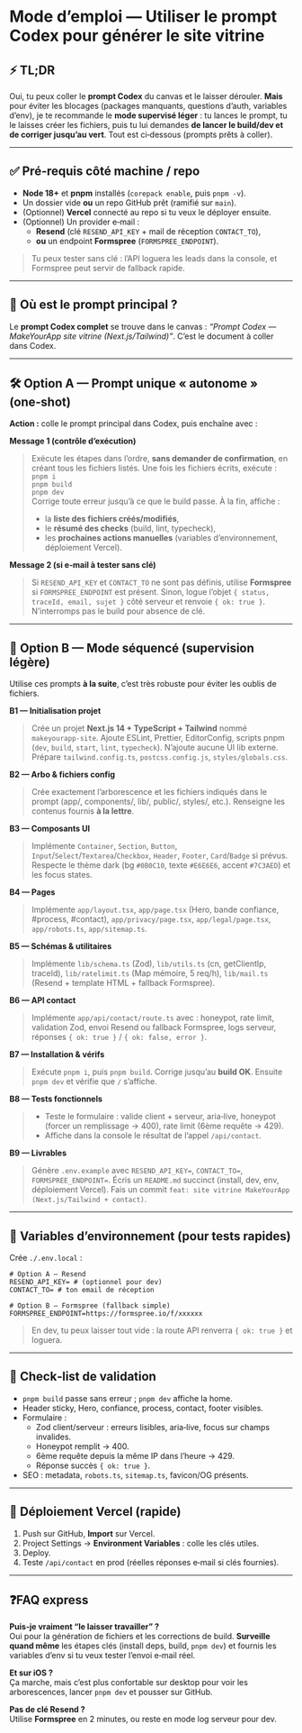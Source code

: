 # Mode d’emploi — Utiliser le prompt Codex pour générer le site vitrine

## ⚡ TL;DR
Oui, tu peux coller le **prompt Codex** du canvas et le laisser dérouler. **Mais** pour éviter les blocages (packages manquants, questions d’auth, variables d’env), je te recommande le **mode supervisé léger** : tu lances le prompt, tu le laisses créer les fichiers, puis tu lui demandes **de lancer le build/dev et de corriger jusqu’au vert**. Tout est ci‑dessous (prompts prêts à coller).

---
## ✅ Pré‑requis côté machine / repo
- **Node 18+** et **pnpm** installés (`corepack enable`, puis `pnpm -v`).
- Un dossier vide **ou** un repo GitHub prêt (ramifié sur `main`).
- (Optionnel) **Vercel** connecté au repo si tu veux le déployer ensuite.
- (Optionnel) Un provider e‑mail :
  - **Resend** (clé `RESEND_API_KEY` + mail de réception `CONTACT_TO`),
  - **ou** un endpoint **Formspree** (`FORMSPREE_ENDPOINT`).

> Tu peux tester sans clé : l’API loguera les leads dans la console, et Formspree peut servir de fallback rapide.

---
## 🧰 Où est le prompt principal ?
Le **prompt Codex complet** se trouve dans le canvas : *“Prompt Codex — MakeYourApp site vitrine (Next.js/Tailwind)”*. C’est le document à coller dans Codex.

---
## 🛠️ Option A — Prompt unique « autonome » (one‑shot)
**Action :** colle le prompt principal dans Codex, puis enchaîne avec :

**Message 1 (contrôle d’exécution)**
> Exécute les étapes dans l’ordre, **sans demander de confirmation**, en créant tous les fichiers listés. Une fois les fichiers écrits, exécute :  
> `pnpm i`  
> `pnpm build`  
> `pnpm dev`  
> Corrige toute erreur jusqu’à ce que le build passe. À la fin, affiche :
> - la **liste des fichiers créés/modifiés**,  
> - le **résumé des checks** (build, lint, typecheck),  
> - les **prochaines actions manuelles** (variables d’environnement, déploiement Vercel).

**Message 2 (si e‑mail à tester sans clé)**
> Si `RESEND_API_KEY` et `CONTACT_TO` ne sont pas définis, utilise **Formspree** si `FORMSPREE_ENDPOINT` est présent. Sinon, logue l’objet `{ status, traceId, email, sujet }` côté serveur et renvoie `{ ok: true }`. N’interromps pas le build pour absence de clé.

---
## 🔁 Option B — Mode séquencé (supervision légère)
Utilise ces prompts **à la suite**, c’est très robuste pour éviter les oublis de fichiers.

**B1 — Initialisation projet**
> Crée un projet **Next.js 14 + TypeScript + Tailwind** nommé `makeyourapp-site`. Ajoute ESLint, Prettier, EditorConfig, scripts pnpm (`dev`, `build`, `start`, `lint`, `typecheck`). N’ajoute aucune UI lib externe. Prépare `tailwind.config.ts`, `postcss.config.js`, `styles/globals.css`.

**B2 — Arbo & fichiers config**
> Crée exactement l’arborescence et les fichiers indiqués dans le prompt (app/, components/, lib/, public/, styles/, etc.). Renseigne les contenus fournis **à la lettre**.

**B3 — Composants UI**
> Implémente `Container`, `Section`, `Button`, `Input`/`Select`/`Textarea`/`Checkbox`, `Header`, `Footer`, `Card`/`Badge` si prévus. Respecte le thème dark (bg `#0B0C10`, texte `#E6E6E6`, accent `#7C3AED`) et les focus states.

**B4 — Pages**
> Implémente `app/layout.tsx`, `app/page.tsx` (Hero, bande confiance, #process, #contact), `app/privacy/page.tsx`, `app/legal/page.tsx`, `app/robots.ts`, `app/sitemap.ts`.

**B5 — Schémas & utilitaires**
> Implémente `lib/schema.ts` (Zod), `lib/utils.ts` (cn, getClientIp, traceId), `lib/ratelimit.ts` (Map mémoire, 5 req/h), `lib/mail.ts` (Resend + template HTML + fallback Formspree).

**B6 — API contact**
> Implémente `app/api/contact/route.ts` avec : honeypot, rate limit, validation Zod, envoi Resend ou fallback Formspree, logs serveur, réponses `{ ok: true }` / `{ ok: false, error }`.

**B7 — Installation & vérifs**
> Exécute `pnpm i`, puis `pnpm build`. Corrige jusqu’au **build OK**. Ensuite `pnpm dev` et vérifie que `/` s’affiche.

**B8 — Tests fonctionnels**
> - Teste le formulaire : valide client + serveur, aria‑live, honeypot (forcer un remplissage → 400), rate limit (6ème requête → 429).
> - Affiche dans la console le résultat de l’appel `/api/contact`.

**B9 — Livrables**
> Génère `.env.example` avec `RESEND_API_KEY=`, `CONTACT_TO=`, `FORMSPREE_ENDPOINT=`. Écris un `README.md` succinct (install, dev, env, déploiement Vercel). Fais un commit `feat: site vitrine MakeYourApp (Next.js/Tailwind + contact)`.

---
## 🔐 Variables d’environnement (pour tests rapides)
Crée `./.env.local` :
```
# Option A — Resend
RESEND_API_KEY= # (optionnel pour dev)
CONTACT_TO= # ton email de réception

# Option B — Formspree (fallback simple)
FORMSPREE_ENDPOINT=https://formspree.io/f/xxxxxx
```
> En dev, tu peux laisser tout vide : la route API renverra `{ ok: true }` et loguera.

---
## 🧪 Check‑list de validation
- `pnpm build` passe sans erreur ; `pnpm dev` affiche la home.
- Header sticky, Hero, confiance, process, contact, footer visibles.
- Formulaire :
  - Zod client/serveur : erreurs lisibles, aria‑live, focus sur champs invalides.
  - Honeypot remplit → 400.
  - 6ème requête depuis la même IP dans l’heure → 429.
  - Réponse succès `{ ok: true }`.
- SEO : metadata, `robots.ts`, `sitemap.ts`, favicon/OG présents.

---
## 🚀 Déploiement Vercel (rapide)
1) Push sur GitHub, **Import** sur Vercel.  
2) Project Settings → **Environment Variables** : colle les clés utiles.  
3) Deploy.  
4) Teste `/api/contact` en prod (réelles réponses e‑mail si clés fournies).

---
## ❓FAQ express
**Puis‑je vraiment “le laisser travailler” ?**  
Oui pour la génération de fichiers et les corrections de build. **Surveille quand même** les étapes clés (install deps, build, `pnpm dev`) et fournis les variables d’env si tu veux tester l’envoi e‑mail réel.

**Et sur iOS ?**  
Ça marche, mais c’est plus confortable sur desktop pour voir les arborescences, lancer `pnpm dev` et pousser sur GitHub.

**Pas de clé Resend ?**  
Utilise **Formspree** en 2 minutes, ou reste en mode log serveur pour dev.


